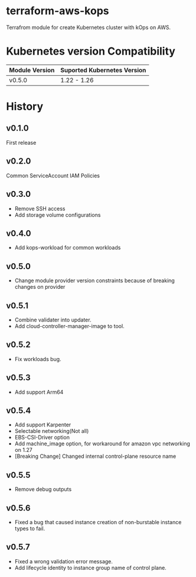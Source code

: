 # terraform-aws-kops
Terrafrom module for create Kubernetes cluster with kOps on AWS.

# Kubernetes version Compatibility
| Module Version | Suported Kubernetes Version |
|---|---|
|v0.5.0|1.22 - 1.26|

# History
## v0.1.0
First release

## v0.2.0
Common ServiceAccount IAM Policies

## v0.3.0
- Remove SSH access
- Add storage volume configurations

## v0.4.0
- Add kops-workload for common workloads

## v0.5.0
- Change module provider version constraints because of breaking changes on provider

## v0.5.1
- Combine validater into updater.
- Add cloud-controller-manager-image to tool.

## v0.5.2
- Fix workloads bug.

## v0.5.3
- Add support Arm64

## v0.5.4
- Add support Karpenter
- Selectable networking(Not all)
- EBS-CSI-Driver option
- Add machine_image option, for workaround for amazon vpc networking on 1.27
- [Breaking Change] Changed internal control-plane resource name

## v0.5.5
- Remove debug outputs

## v0.5.6
- Fixed a bug that caused instance creation of non-burstable instance types to fail.

## v0.5.7
- Fixed a wrong validation error message.
- Add lifecycle identity to instance group name of control plane.
